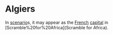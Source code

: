 # Algiers

In [scenario](scenario)s, it may appear as the [French](French) [capital](capital) in [Scramble%20for%20Africa](Scramble for Africa).